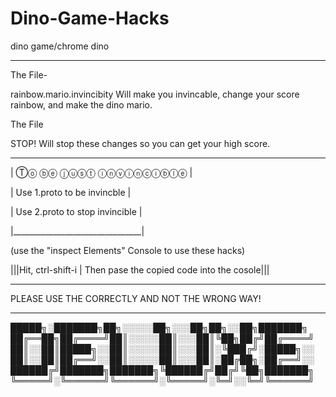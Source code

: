 # Dino-Game-Hacks
dino game/chrome dino
______________________
The File-

rainbow.mario.invincibity Will make you invincable, change your score rainbow, and make the dino mario.

The File

STOP! Will stop these changes so you can get your high score.

____________________________________

|  Ⓣⓞ ⓑⓔ ⓙⓤⓢⓣ ⓘⓝⓥⓘⓝⓒⓘⓑⓛⓔ  |

|  Use 1.proto to be invincble        |

|  Use 2.proto to stop invincible     |

|________________________________|

(use the "inspect Elements" Console to use these hacks)


|||Hit, ctrl-shift-i | Then pase the copied code into the cosole|||

_______________________________________________
PLEASE USE THE CORRECTLY AND NOT THE WRONG WAY!
_______________________________________________

█████╗░███████╗██╗░░░░░██╗░░░██╗██╗░░██╗███████╗
██╔══██╗██╔════╝██║░░░░░██║░░░██║╚██╗██╔╝██╔════╝
██║░░██║█████╗░░██║░░░░░██║░░░██║░╚███╔╝░█████╗░░
██║░░██║██╔══╝░░██║░░░░░██║░░░██║░██╔██╗░██╔══╝░░
██████╔╝███████╗███████╗╚██████╔╝██╔╝╚██╗███████╗
╚═════╝░╚══════╝╚══════╝░╚═════╝░╚═╝░░╚═╝╚══════╝
